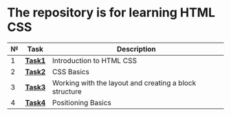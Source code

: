 # The repository is for learning HTML CSS
| №   | **Task**                                                                      |**Description**|
|-----|-------------------------------------------------------------------------------|-----|
| 1   | **[Task1](https://github.com/iamseryy/tasks_learn_html_css/tree/main/task1)** |Introduction to HTML CSS|
| 2   | **[Task2](https://github.com/iamseryy/tasks_learn_html_css/tree/main/task2)** |CSS Basics|
| 3   | **[Task3](https://github.com/iamseryy/tasks_learn_html_css/tree/main/task3)** |Working with the layout and creating a block structure|
| 4   | **[Task4](https://github.com/iamseryy/tasks_learn_html_css/tree/main/task4)** |Positioning Basics|